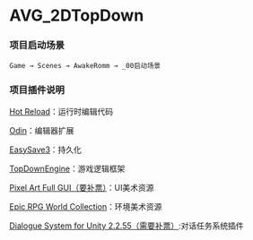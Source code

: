 # AVG_2DTopDown
### 项目启动场景
    Game → Scenes → AwakeRomm → _00启动场景
### 项目插件说明
[Hot Reload](https://assetstore.unity.com/packages/tools/utilities/hot-reload-edit-code-without-compiling-254358)：运行时编辑代码

[Odin](https://assetstore.unity.com/packages/tools/utilities/odin-inspector-and-serializer-89041)：编辑器扩展

[EasySave3](https://assetstore.unity.com/packages/tools/utilities/easy-save-the-complete-save-game-data-serializer-system-768)：持久化

[TopDownEngine](https://assetstore.unity.com/packages/templates/systems/topdown-engine-89636)：游戏逻辑框架

[Pixel Art Full GUI（要补票）](https://assetstore.unity.com/packages/2d/gui/pixel-art-full-gui-ui-kit-151-icons-205222)：UI美术资源

[Epic RPG World Collection](https://assetstore.unity.com/packages/2d/environments/epic-rpg-world-collection-272289)：环境美术资源

[Dialogue System for Unity 2.2.55（需要补票）](https://www.pixelcrushers.com/dialogue_system/manual2x/html/quests.html):对话任务系统插件